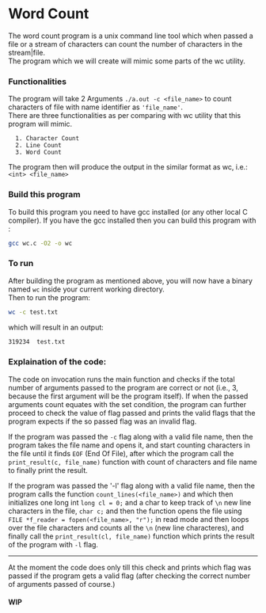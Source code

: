 # Word Count

The word count program is a unix command line tool which when passed a file or a stream of characters can count the number of characters in the stream|file.
<br />
The program which we will create will mimic some parts of the wc utility.

### Functionalities

The program will take 2 Arguments `./a.out -c <file_name>` to count characters of file with name identifier as `'file_name'`.
<br />
There are three functionalities as per comparing with wc utility that this program will mimic.

      1. Character Count
      2. Line Count
      3. Word Count

The program then will produce the output in the similar format as wc, i.e.:<br />
`<int> <file_name>`

### Build this program

To build this program you need to have gcc installed (or any other local C compiler).
If you have the gcc installed then you can build this program with :<br />
```bash
gcc wc.c -O2 -o wc
```

### To run

After building the program as mentioned above, you will now have a binary named `wc` inside your current working directory.<br />
Then to run the program:
```bash
wc -c test.txt
```
which will result in an output:
```bash
319234	test.txt
```

### Explaination of the code:

The code on invocation runs the main function and checks if the total number of arguments passed to the program are correct or not (i.e., 3, because the first argument will be the program itself).
If when the passed arguments count equates with the set condition, the program can further proceed to check the value of flag passed and prints the valid flags that the program expects if the so passed flag was an invalid flag.

If the program was passed the `-c` flag along with a valid file name, then the program takes the file name and opens it, and start counting characters in the file until it finds `EOF` (End Of File), after which the program call the `print_result(c, file_name)` function with count of characters and file name to finally print the result.

If the program was passed the '-l' flag along with a valid file name, then the program calls the function `count_lines(<file_name>)` and which then initializes one long int `long cl = 0;` and a char to keep track of `\n` new line characters in the file, `char c;` and then the function opens the file using `FILE *f_reader = fopen(<file_name>, "r");` in read mode and then loops over the file characters and counts all the `\n` (new line characteres), and finally call the `print_result(cl, file_name)` function which prints the result of the program with `-l` flag.

<hr />
At the moment the code does only till this check and prints which flag was passed if the program gets a valid flag (after checking the correct number of arguments passed of course.)

#### WIP